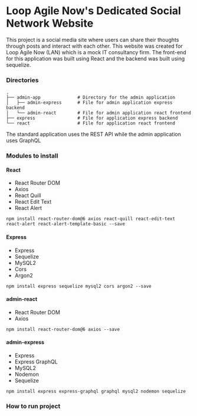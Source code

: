 # Loop Agile Now's Dedicated Social Network Website
This project is a social media site where users can share their thoughts through posts and interact with each other. This website was created for Loop Agile Now (LAN) which is a mock IT consultancy firm. The front-end for this application was built using React and the backend was built using sequelize. 

### Directories
    .
    ├── admin-app              # Directory for the admin application
    │   ├── admin-express      # File for admin application express backend
    │   └── admin-react        # File for admin application react frontend
    ├── express                # File for application express backend
    └── react                  # File for application react frontend

The standard application uses the REST API while the admin application uses GraphQL

### Modules to install

#### React
- React Router DOM
- Axios
- React Quill
- React Edit Text
- React Alert

`npm install react-router-dom@6 axios react-quill react-edit-text react-alert react-alert-template-basic --save`

#### Express
- Express
- Sequelize
- MySQL2
- Cors
- Argon2

`npm install express sequelize mysql2 cors argon2 --save`

#### admin-react
- React Router DOM
- Axios

`npm install react-router-dom@6 axios --save`

#### admin-express
- Express
- Express GraphQL
- MySQL2
- Nodemon
- Sequelize

`npm install express express-graphql graphql mysql2 nodemon sequelize`

### How to run project